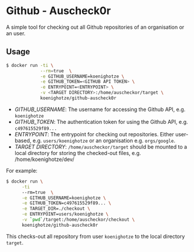 # Github - Auscheck0r

A simple tool for checking out all Github repositories of an organisation or an user.


## Usage

```bash
$ docker run -ti \
             --rm=true  \
             -e GITHUB_USERNAME=koenighotze \
             -e GITHUB_TOKEN=<GITHUB API TOKEN> \
             -e ENTRYPOINT=<ENTRYPOINT> \
             -v <TARGET DIRECTORY>:/home/auscheckor/target \
             koenighotze/github-auscheck0r
```

- *GITHUB_USERNAME*: The username for accessing the Github API, e.g. `koenighotze`
- *GITHUB_TOKEN*: The authentication token for using the Github API, e.g. `c497615529f89...`
- *ENTRYPOINT*: The entrypoint for checking out repositories. Either user-based, e.g. `users/koenighotze` or an organisation e.g. `orgs/google`.
- *TARGET DIRECTORY*: `/home/auscheckor/target` should be mounted to a local directory for storing the checked-out files, e.g. /home/koenighotze/dev/


For example:

```bash
$ docker run \
      -ti
      --rm=true  \
      -e GITHUB_USERNAME=koenighotze \
      -e GITHUB_TOKEN=c497615529f89... \
      -e TARGET_DIR=./checkout \
      -e ENTRYPOINT=users/koenighotze \
      -v `pwd`/target:/home/auscheckor/checkout \
      koenighotze/github-auscheck0r
```

This checks-out all repository from user `koenighotze` to the local directory `target`.

